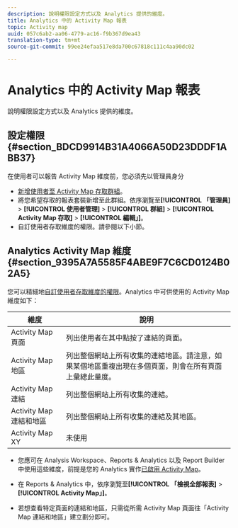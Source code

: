 ```yaml
---
description: 說明權限設定方式以及 Analytics 提供的維度。
title: Analytics 中的 Activity Map 報表
topic: Activity map
uuid: 057c6ab2-aa06-4779-ac16-f9b367d9ea43
translation-type: tm+mt
source-git-commit: 99ee24efaa517e8da700c67818c111c4aa90dc02

---
```



# Analytics 中的 Activity Map 報表

說明權限設定方式以及 Analytics 提供的維度。

## 設定權限 {#section_BDCD9914B31A4066A50D23DDDF1ABB37}

在使用者可以報告 Activity Map 維度前，您必須先以管理員身分

* [新增使用者至 Activity Map 存取群組](/help/analyze/activity-map/activitymap-getting-started/activitymap-getting-started-admins/activitymap-enable.md)。
* 將您希望存取的報表套裝新增至此群組。依序瀏覽至&#x200B;**[!UICONTROL 「管理員]** > **[!UICONTROL 使用者管理]** > **[!UICONTROL 群組]** > **[!UICONTROL Activity Map 存取]** > **[!UICONTROL 編輯」]**。
* 自訂使用者存取維度的權限。請參閱以下小節。

## Analytics Activity Map 維度 {#section_9395A7A5585F4ABE9F7C6CD0124B02A5}

您可以精細地[自訂使用者存取維度的權限](https://marketing.adobe.com/resources/help/zh_TW/reference/groups-dimensions.html)。Analytics 中可供使用的 Activity Map 維度如下：

| 維度 | 說明 |
|---|---|
| Activity Map頁面 | 列出使用者在其中點按了連結的頁面。 |
| Activity Map 地區 | 列出整個網站上所有收集的連結地區。請注意，如果某個地區重複出現在多個頁面，則會在所有頁面上彙總此量度。 |
| Activity Map 連結 | 列出整個網站上所有收集的連結。 |
| Activity Map 連結和地區 | 列出整個網站上所有收集的連結及其地區。 |
| Activity Map XY | 未使用 |

* 您應可在 Analysis Workspace、Reports &amp; Analytics 以及 Report Builder 中使用這些維度，前提是您的 Analytics 實作[已啟用 Activity Map](/help/analyze/activity-map/activitymap-getting-started/activitymap-getting-started-admins/activitymap-enable.md)。
* 在 Reports &amp; Analytics 中，依序瀏覽至&#x200B;**[!UICONTROL 「檢視全部報表]** > **[!UICONTROL Activity Map」]**。

* 若想查看特定頁面的連結和地區，只需從所需 Activity Map 頁面往「Activity Map 連結和地區」建立劃分即可。

